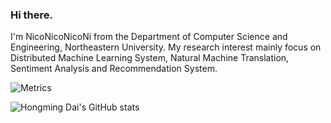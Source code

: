 ### Hi there.  
I'm NicoNicoNicoNi from the Department of Computer Science and Engineering, Northeastern University. My research interest mainly focus on Distributed Machine Learning System, Natural Machine Translation, Sentiment Analysis and Recommendation System. 


![Metrics](https://github.com/my-github-user/my-github-user/blob/main/github-metrics.svg)

![Hongming Dai's GitHub stats](https://github-readme-stats.vercel.app/api?username=johncruyff14&count_private=true)

